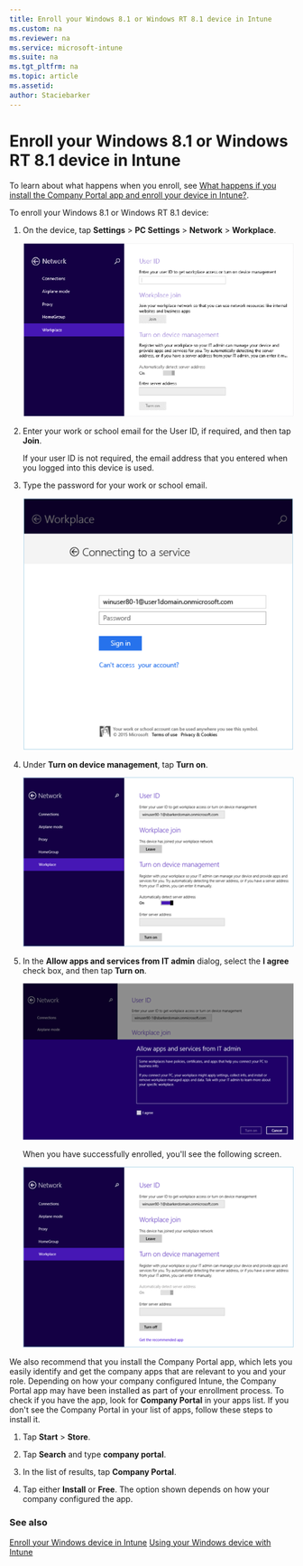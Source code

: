 ```yaml
---
title: Enroll your Windows 8.1 or Windows RT 8.1 device in Intune
ms.custom: na
ms.reviewer: na
ms.service: microsoft-intune
ms.suite: na
ms.tgt_pltfrm: na
ms.topic: article
ms.assetid: 
author: Staciebarker
---
```


# Enroll your Windows 8.1 or Windows RT 8.1 device in Intune

To learn about what happens when you enroll, see [What happens if you install the Company Portal app and enroll your device in Intune?](what-happens-if-you-install-the-company-portal-app-and-enroll-your-device-in-intune-windows.md).


To enroll your Windows 8.1 or Windows RT 8.1 device:

1.  On the device, tap **Settings** &gt; **PC Settings** &gt; **Network** &gt; **Workplace**.

    ![](./media/W81-1-workplacejoin.png)

2.  Enter your work or school email for the User ID, if required, and then tap **Join**.

    If your user ID is not required,  the email address that you entered when you logged into this device is used.

3.  Type the password for your work or school email.

    ![](./media/W81-2-workplacesettings_signin.png)

4.  Under **Turn on device management**, tap **Turn on**.

    ![](./media/W81-3-dev-mgt-turn-on.png)

5.  In the **Allow apps and services from IT admin** dialog,  select the  **I agree** check box, and then tap **Turn on**.

    ![](./media/W81-4-agree-allow-apps-services.png)

    When you have successfully enrolled, you'll see the following screen.

    ![](./media/W81-5-enrolled-done.png)

We also recommend that you install the Company Portal app, which lets you easily identify and get the company apps that are relevant to you and your role. Depending on how your company  configured Intune, the Company Portal app may have been installed as part of your enrollment process. To check if you have the app, look for **Company Portal** in your apps list. If you don't see the Company Portal in your list of apps, follow these steps to install it.

1.  Tap **Start** &gt; **Store**.

2.  Tap **Search** and type **company portal**.

3.  In the list of results, tap **Company Portal**.

4.  Tap  either **Install** or **Free**. The option shown depends on how your company configured the app.


### See also
[Enroll your Windows device in Intune](enroll-your-device-in-intune-windows.md)
[Using your Windows device with Intune](using-your-windows-device-with-intune.md)

